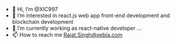 - 👋 Hi, I’m @XIC997
- 👀 I’m interested in react.js web app front-end development and blockchain development
- 🌱 I’m currently working as react-native developer ...
- 📫 How to reach me Rajat.Singh@xebia.com

<!---
XIC997/XIC997 is a ✨ special ✨ repository because its `README.md` (this file) appears on your GitHub profile.
You can click the Preview link to take a look at your changes.
--->
